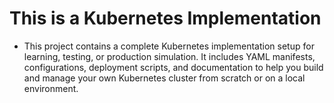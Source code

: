 # This is a Kubernetes Implementation 
- This project contains a complete Kubernetes implementation setup for learning, testing, or production simulation. It includes YAML manifests, configurations, deployment scripts, and documentation to help you build and manage your own Kubernetes cluster from scratch or on a local environment.